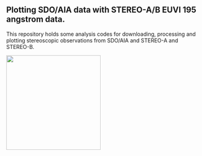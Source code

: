 ## Plotting SDO/AIA data with STEREO-A/B EUVI 195 angstrom data.

This repository holds some analysis codes for downloading, processing and plotting stereoscopic observations from SDO/AIA and STEREO-A and STEREO-B.

<img src="output.gif" width="250" height="250" class="center"/>



